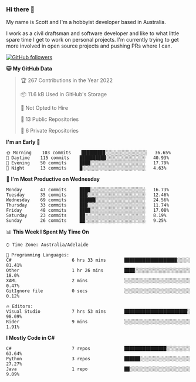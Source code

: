 ### Hi there 👋

My name is Scott and I'm a hobbyist developer based in Australia.

I work as a civil draftsman and software developer and like to what little spare time I get to work on personal projects. I'm currently trying to get more involved in open source projects and pushing PRs where I can. 

[![GitHub followers](https://img.shields.io/github/followers/puppetsw?label=Follow&style=social)](https://github.com/puppetsw?tab=followers)

<!--START_SECTION:waka-->
**🐱 My GitHub Data** 

> 🏆 267 Contributions in the Year 2022
 > 
> 📦 11.6 kB Used in GitHub's Storage 
 > 
> 🚫 Not Opted to Hire
 > 
> 📜 13 Public Repositories 
 > 
> 🔑 6 Private Repositories  
 > 
**I'm an Early 🐤** 

```text
🌞 Morning    103 commits    █████████░░░░░░░░░░░░░░░░   36.65% 
🌆 Daytime    115 commits    ██████████░░░░░░░░░░░░░░░   40.93% 
🌃 Evening    50 commits     ████░░░░░░░░░░░░░░░░░░░░░   17.79% 
🌙 Night      13 commits     █░░░░░░░░░░░░░░░░░░░░░░░░   4.63%

```
📅 **I'm Most Productive on Wednesday** 

```text
Monday       47 commits     ████░░░░░░░░░░░░░░░░░░░░░   16.73% 
Tuesday      35 commits     ███░░░░░░░░░░░░░░░░░░░░░░   12.46% 
Wednesday    69 commits     ██████░░░░░░░░░░░░░░░░░░░   24.56% 
Thursday     33 commits     ███░░░░░░░░░░░░░░░░░░░░░░   11.74% 
Friday       48 commits     ████░░░░░░░░░░░░░░░░░░░░░   17.08% 
Saturday     23 commits     ██░░░░░░░░░░░░░░░░░░░░░░░   8.19% 
Sunday       26 commits     ██░░░░░░░░░░░░░░░░░░░░░░░   9.25%

```


📊 **This Week I Spent My Time On** 

```text
⌚︎ Time Zone: Australia/Adelaide

💬 Programming Languages: 
C#                       6 hrs 33 mins       ████████████████████░░░░░   81.41% 
Other                    1 hr 26 mins        ████░░░░░░░░░░░░░░░░░░░░░   18.0% 
XAML                     2 mins              ░░░░░░░░░░░░░░░░░░░░░░░░░   0.47% 
GitIgnore file           0 secs              ░░░░░░░░░░░░░░░░░░░░░░░░░   0.12%

🔥 Editors: 
Visual Studio            7 hrs 53 mins       ████████████████████████░   98.09% 
Rider                    9 mins              ░░░░░░░░░░░░░░░░░░░░░░░░░   1.91%

```

**I Mostly Code in C#** 

```text
C#                       7 repos             ████████████████░░░░░░░░░   63.64% 
Python                   3 repos             ██████░░░░░░░░░░░░░░░░░░░   27.27% 
Java                     1 repo              ██░░░░░░░░░░░░░░░░░░░░░░░   9.09%

```



<!--END_SECTION:waka-->

<!--
**puppetsw/puppetsw** is a ✨ _special_ ✨ repository because its `README.md` (this file) appears on your GitHub profile.

Here are some ideas to get you started:

- 🔭 I’m currently working on ...
- 🌱 I’m currently learning ...
- 👯 I’m looking to collaborate on ...
- 🤔 I’m looking for help with ...
- 💬 Ask me about ...
- 📫 How to reach me: ...
- 😄 Pronouns: ...
- ⚡ Fun fact: ...
-->
